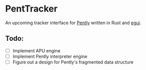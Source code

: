 # PentTracker

An upcoming tracker interface for [Pently](https://github.com/pinobatch/pently) written in Rust and [egui](https://github.com/emilk/egui).

## Todo:
 - [ ] Implement APU engine
 - [ ] Implement Pently interpreter engine
 - [ ] Figure out a design for Pently's fragmented data structure
